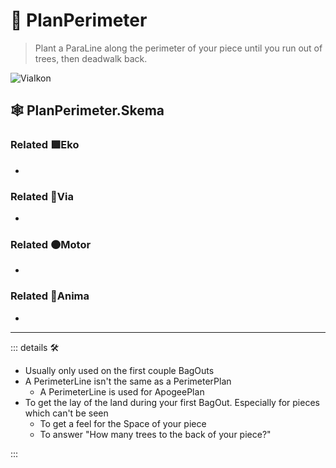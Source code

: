 # 🔻 <via>PlanPerimeter</via>

> Plant a ParaLine along the perimeter of your piece until you run out of trees, then deadwalk back.

![ViaIkon](/Ikon/Via_Ikon.png)

## 🕸 PlanPerimeter.Skema

### Related 🟩<ekos>Eko</ekos>

-

### Related 🔻<via>Via</via>

-

### Related 🟠<motor>Motor</motor>

-

### Related 💜<anima>Anima</anima>

-

---

<!-- =================================================== -->
<!-- =================================================== -->
<!-- =================================================== -->
<!-- =================================================== -->
<!-- =================================================== -->
::: details 🛠

- Usually only used on the first couple BagOuts
- A PerimeterLine isn't the same as a PerimeterPlan
    - A PerimeterLine is used for ApogeePlan
- To get the lay of the land during your first BagOut. Especially for pieces which can't be seen
    - To get a feel for the Space of your piece
    - To answer "How many trees to the back of your piece?"

:::
